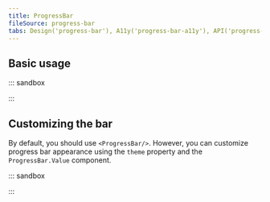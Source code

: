```yaml
---
title: ProgressBar
fileSource: progress-bar
tabs: Design('progress-bar'), A11y('progress-bar-a11y'), API('progress-bar-api'), Example('progress-bar-code'), Changelog('progress-bar-changelog')
---
```


## Basic usage

::: sandbox

<script lang="tsx">
  export Demo from './examples/complex_usage_example.tsx';
</script>

:::

## Customizing the bar

By default, you should use `<ProgressBar/>`. However, you can customize progress bar appearance using the `theme` property and the `ProgressBar.Value` component.

::: sandbox

<script lang="tsx">
  export Demo from './examples/customizing_the_bar.tsx';
</script>

:::
